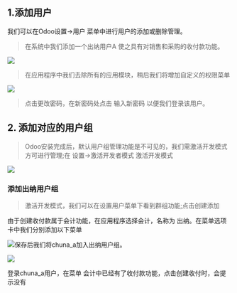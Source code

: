 ## 1.添加用户

我们可以在Odoo设置-&gt;用户 菜单中进行用户的添加或删除管理。

> 在系统中我们添加一个出纳用户A 使之具有对销售和采购的收付款功能。

![](file:///C:\Users\xc\AppData\Roaming\Tencent\Users\419412545\QQ\WinTemp\RichOle\}L%28~9ONRYQ`US3Y%29$7E5{EJ.png)

> 在应用程序中我们去除所有的应用模块，稍后我们将增加自定义的权限菜单

![](file:///C:\Users\xc\AppData\Roaming\Tencent\Users\419412545\QQ\WinTemp\RichOle\H]WDDG}F1P_5W8O49}5F99B.png)

> 点击更改密码，在新密码处点击 输入新密码 以便我们登录该用户。

## 2. 添加对应的用户组

> Odoo安装完成后，默认用户组管理功能是不可见的，我们需激活开发模式方可进行管理;在 设置-&gt;激活开发者模式 激活开发模式

![](file:///C:\Users\xc\AppData\Roaming\Tencent\Users\419412545\QQ\WinTemp\RichOle\~I1O2FMQ18DQP$RYONU5JF5.png)

### 添加出纳用户组

> 激活开发模式，我们可以在设置用户菜单下看到群组功能;点击创建添加

由于创建收付款属于会计功能，在应用程序选择会计，名称为 出纳。在菜单选项卡中我们分别添加以下菜单

![](file:///C:\Users\xc\AppData\Roaming\Tencent\Users\419412545\QQ\WinTemp\RichOle\HQ]44W2GF_[TEH~{}~I[O5V.png)保存后我们将chuna\_a加入出纳用户组。

![](file:///C:\Users\xc\AppData\Roaming\Tencent\Users\419412545\QQ\WinTemp\RichOle\$%29AAWRRZXMD[}6GJKH231XI.png)

登录chuna\_a用户，在菜单 会计中已经有了收付款功能，点击创建收付时，会提示没有

